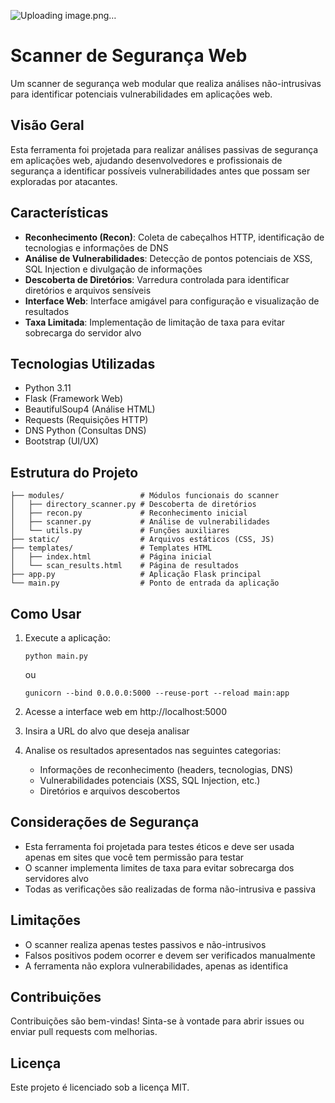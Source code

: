![Uploading image.png…]()

# Scanner de Segurança Web

Um scanner de segurança web modular que realiza análises não-intrusivas para identificar potenciais vulnerabilidades em aplicações web.

## Visão Geral

Esta ferramenta foi projetada para realizar análises passivas de segurança em aplicações web, ajudando desenvolvedores e profissionais de segurança a identificar possíveis vulnerabilidades antes que possam ser exploradas por atacantes.

## Características

- **Reconhecimento (Recon)**: Coleta de cabeçalhos HTTP, identificação de tecnologias e informações de DNS
- **Análise de Vulnerabilidades**: Detecção de pontos potenciais de XSS, SQL Injection e divulgação de informações
- **Descoberta de Diretórios**: Varredura controlada para identificar diretórios e arquivos sensíveis
- **Interface Web**: Interface amigável para configuração e visualização de resultados
- **Taxa Limitada**: Implementação de limitação de taxa para evitar sobrecarga do servidor alvo

## Tecnologias Utilizadas

- Python 3.11
- Flask (Framework Web)
- BeautifulSoup4 (Análise HTML)
- Requests (Requisições HTTP)
- DNS Python (Consultas DNS)
- Bootstrap (UI/UX)

## Estrutura do Projeto

```
├── modules/                 # Módulos funcionais do scanner
│   ├── directory_scanner.py # Descoberta de diretórios
│   ├── recon.py             # Reconhecimento inicial
│   ├── scanner.py           # Análise de vulnerabilidades
│   └── utils.py             # Funções auxiliares
├── static/                  # Arquivos estáticos (CSS, JS)
├── templates/               # Templates HTML
│   ├── index.html           # Página inicial
│   └── scan_results.html    # Página de resultados
├── app.py                   # Aplicação Flask principal
└── main.py                  # Ponto de entrada da aplicação
```

## Como Usar

1. Execute a aplicação:
   ```
   python main.py
   ```
   ou
   ```
   gunicorn --bind 0.0.0.0:5000 --reuse-port --reload main:app
   ```

2. Acesse a interface web em http://localhost:5000

3. Insira a URL do alvo que deseja analisar

4. Analise os resultados apresentados nas seguintes categorias:
   - Informações de reconhecimento (headers, tecnologias, DNS)
   - Vulnerabilidades potenciais (XSS, SQL Injection, etc.)
   - Diretórios e arquivos descobertos

## Considerações de Segurança

- Esta ferramenta foi projetada para testes éticos e deve ser usada apenas em sites que você tem permissão para testar
- O scanner implementa limites de taxa para evitar sobrecarga dos servidores alvo
- Todas as verificações são realizadas de forma não-intrusiva e passiva

## Limitações

- O scanner realiza apenas testes passivos e não-intrusivos
- Falsos positivos podem ocorrer e devem ser verificados manualmente
- A ferramenta não explora vulnerabilidades, apenas as identifica

## Contribuições

Contribuições são bem-vindas! Sinta-se à vontade para abrir issues ou enviar pull requests com melhorias.

## Licença

Este projeto é licenciado sob a licença MIT.

